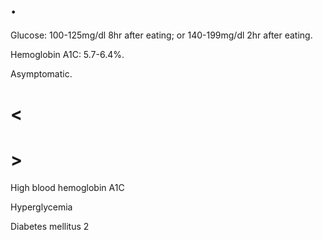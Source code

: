 # .

Glucose: 100-125mg/dl 8hr after eating; or 140-199mg/dl 2hr after eating.

Hemoglobin A1C: 5.7-6.4%.

Asymptomatic.

# <

# >

High blood hemoglobin A1C

Hyperglycemia

Diabetes mellitus 2
